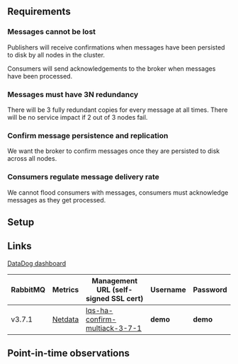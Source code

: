 ## Requirements

### Messages cannot be lost

Publishers will receive confirmations when messages have been persisted to disk by all nodes in the cluster.

Consumers will send acknowledgements to the broker when messages have been processed.

### Messages must have 3N redundancy

There will be 3 fully redundant copies for every message at all times.
There will be no service impact if 2 out of 3 nodes fail.

### Confirm message persistence and replication

We want the broker to confirm messages once they are persisted to disk across all nodes.

### Consumers regulate message delivery rate

We cannot flood consumers with messages, consumers must acknowledge messages as they get processed.

## Setup

## Links

[DataDog dashboard](https://p.datadoghq.com/sb/eac1d6667-75ac04872a)

| RabbitMQ | Metrics                                                                     | Management URL (self-signed SSL cert)                                                   | Username | Password |
| -        | -                                                                           | -                                                                                       | -        | -        |
| v3.7.1   | [Netdata](https://0-netdata-lqs-ha-confirm-multiack-3-7-1.gcp.rabbitmq.com) | [lqs-ha-confirm-multiack-3-7-1](https://lqs-ha-confirm-multiack-3-7-1.gcp.rabbitmq.com) | **demo** | **demo** |

## Point-in-time observations
